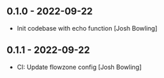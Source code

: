 ## 0.1.0 - 2022-09-22

* Init codebase with echo function [Josh Bowling]

## 0.1.1 - 2022-09-22

* CI: Update flowzone config [Josh Bowling]
